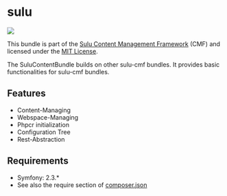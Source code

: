 sulu
=================
[![](https://travis-ci.org/sulu-cmf/sulu.png)](https://travis-ci.org/sulu-cmf/SuluContentBundle)

This bundle is part of the [Sulu Content Management Framework](https://github.com/sulu-cmf/sulu-standard) (CMF) and licensed under the [MIT License](https://github.com/sulu-cmf/SuluContentBundle/blob/develop/LICENSE).

The SuluContentBundle builds on other sulu-cmf bundles. It provides basic functionalities for sulu-cmf bundles.

## Features

* Content-Managing
* Webspace-Managing
* Phpcr initialization
* Configuration Tree
* Rest-Abstraction

## Requirements

* Symfony: 2.3.*
* See also the require section of [composer.json](https://github.com/sulu-cmf/sulu/blob/develop/composer.json)
